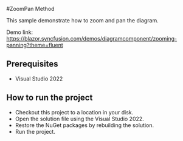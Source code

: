 #ZoomPan Method

This sample demonstrate how to zoom and pan the diagram. 

Demo link:
https://blazor.syncfusion.com/demos/diagramcomponent/zooming-panning?theme=fluent


## Prerequisites

* Visual Studio 2022

## How to run the project

* Checkout this project to a location in your disk.
* Open the solution file using the Visual Studio 2022.
* Restore the NuGet packages by rebuilding the solution.
* Run the project.

